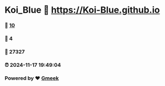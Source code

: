 # Koi_Blue :link: https://Koi-Blue.github.io 
### :page_facing_up: [10](https://Koi-Blue.github.io/tag.html) 
### :speech_balloon: 4 
### :hibiscus: 27327 
### :alarm_clock: 2024-11-17 19:49:04 
### Powered by :heart: [Gmeek](https://github.com/Meekdai/Gmeek)

